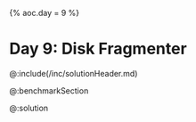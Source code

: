 {%
aoc.day = 9
%}

# Day 9: Disk Fragmenter

@:include(/inc/solutionHeader.md)

@:benchmarkSection

@:solution